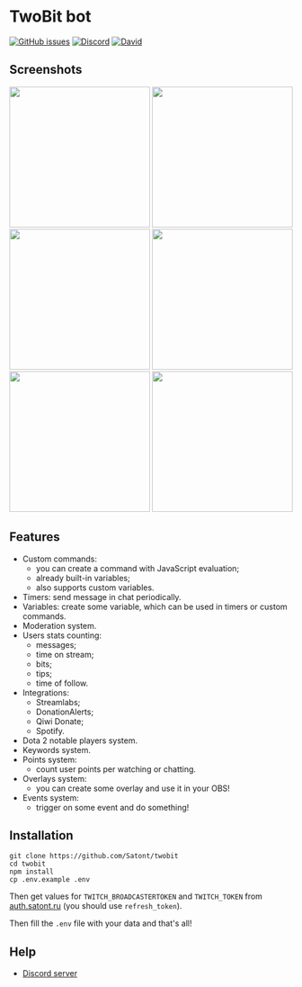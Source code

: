 # TwoBit bot

[![GitHub issues](https://img.shields.io/github/issues/Satont/twobit)](https://github.com/Satont/twobit/issues)
[![Discord](https://img.shields.io/discord/605696491583176724)](https://discord.gg/dPm6eYb)
[![David](https://img.shields.io/david/Satont/twobit)](https://david-dm.org/Satont/twobit)

## Screenshots

<img src="https://i.imgur.com/2klWP6o.png" width="250" /> <img src="https://i.imgur.com/EhikpI0.png" width="250" /> <img src="https://i.imgur.com/ap6lh28.png" width="250" /> <img src="https://i.imgur.com/enrORyu.png" width="250" /> <img src="https://i.imgur.com/rmMmkvU.png" width="250" /> <img src="https://i.imgur.com/ZvcI4I7.png" width="250" />

## Features

- Custom commands:
	- you can create a command with JavaScript evaluation;
	- already built-in variables;
	- also supports custom variables.
- Timers: send message in chat periodically.
- Variables: create some variable, which can be used in timers or custom commands.
- Moderation system.
- Users stats counting:
	- messages;
	- time on stream;
	- bits;
	- tips;
	- time of follow.
- Integrations:
	- Streamlabs;
	- DonationAlerts;
	- Qiwi Donate;
	- Spotify.
- Dota 2 notable players system.
- Keywords system.
- Points system:
	- count user points per watching or chatting.
- Overlays system:
	- you can create some overlay and use it in your OBS!
- Events system:
	- trigger on some event and do something!


## Installation

```shell
git clone https://github.com/Satont/twobit
cd twobit
npm install
cp .env.example .env
```

Then get values for `TWITCH_BROADCASTERTOKEN` and `TWITCH_TOKEN` from [auth.satont.ru](http://auth.satont.ru) (you should use `refresh_token`).

Then fill the `.env` file with your data and that's all!

## Help

- [Discord server](https://discord.gg/dPm6eYb)
